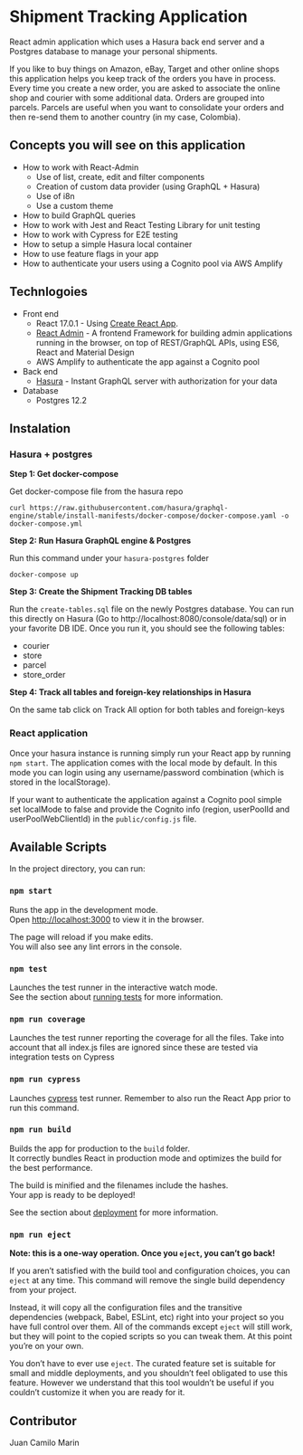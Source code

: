 # Shipment Tracking Application

React admin application which uses a Hasura back end server and a Postgres database to manage your personal shipments.

If you like to buy things on Amazon, eBay, Target and other online shops this application helps you keep track of the orders you have in process.
Every time you create a new order, you are asked to associate the online shop and courier with some additional data.
Orders are grouped into parcels. Parcels are useful when you want to consolidate your orders and then re-send them to another country (in my case, Colombia). 

## Concepts you will see on this application

* How to work with React-Admin
    *   Use of list, create, edit and filter components
    *   Creation of custom data provider (using GraphQL + Hasura)
    *   Use of i8n
    *   Use a custom theme
* How to build GraphQL queries
* How to work with Jest and React Testing Library for unit testing
* How to work with Cypress for E2E testing
* How to setup a simple Hasura local container
* How to use feature flags in your app
* How to authenticate your users using a Cognito pool via AWS Amplify

## Technlogoies

* Front end
    * React 17.0.1 - Using [Create React App](https://github.com/facebook/create-react-app).
    * [React Admin](https://marmelab.com/react-admin/) - A frontend Framework for building admin applications running in the browser, on top of REST/GraphQL APIs, using ES6, React and Material Design
    * AWS Amplify to authenticate the app against a Cognito pool
* Back end
    * [Hasura](https://hasura.io/) - Instant GraphQL server with authorization for your data
* Database
    * Postgres 12.2

## Instalation

### Hasura + postgres

<b>Step 1: Get docker-compose</b>

Get docker-compose file from the hasura repo

`curl https://raw.githubusercontent.com/hasura/graphql-engine/stable/install-manifests/docker-compose/docker-compose.yaml -o docker-compose.yml`

<b>Step 2: Run Hasura GraphQL engine & Postgres</b>

Run this command under your `hasura-postgres` folder

`docker-compose up`

<b>Step 3: Create the Shipment Tracking DB tables</b>

Run the `create-tables.sql` file on the newly Postgres database. You can run this directly on Hasura (Go to http://localhost:8080/console/data/sql) or in your favorite DB IDE.
 Once you run it, you should see the following tables:
 * courier
 * store
 * parcel
 * store_order

<b>Step 4: Track all tables and foreign-key relationships in Hasura</b>

On the same tab click on Track All option for both tables and foreign-keys

### React application
Once your hasura instance is running simply run your React app by running `npm start`. The application comes with the local mode by default. In this mode you can login using any username/password combination (which is stored in the localStorage).

If your want to authenticate the application against a Cognito pool simple set localMode to false and provide the Cognito info (region, userPoolId and userPoolWebClientId) in the `public/config.js` file.

## Available Scripts

In the project directory, you can run:

### `npm start`

Runs the app in the development mode.\
Open [http://localhost:3000](http://localhost:3000) to view it in the browser.

The page will reload if you make edits.\
You will also see any lint errors in the console.

### `npm test`

Launches the test runner in the interactive watch mode.\
See the section about [running tests](https://facebook.github.io/create-react-app/docs/running-tests) for more information.

### `npm run coverage`

Launches the test runner reporting the coverage for all the files. Take into account that all index.js files are ignored since these are tested via integration tests on Cypress

### `npm run cypress`

Launches [cypress](https://www.cypress.io/) test runner. Remember to  also run the React App prior to run this command.

### `npm run build`

Builds the app for production to the `build` folder.\
It correctly bundles React in production mode and optimizes the build for the best performance.

The build is minified and the filenames include the hashes.\
Your app is ready to be deployed!

See the section about [deployment](https://facebook.github.io/create-react-app/docs/deployment) for more information.

### `npm run eject`

**Note: this is a one-way operation. Once you `eject`, you can’t go back!**

If you aren’t satisfied with the build tool and configuration choices, you can `eject` at any time. This command will remove the single build dependency from your project.

Instead, it will copy all the configuration files and the transitive dependencies (webpack, Babel, ESLint, etc) right into your project so you have full control over them. All of the commands except `eject` will still work, but they will point to the copied scripts so you can tweak them. At this point you’re on your own.

You don’t have to ever use `eject`. The curated feature set is suitable for small and middle deployments, and you shouldn’t feel obligated to use this feature. However we understand that this tool wouldn’t be useful if you couldn’t customize it when you are ready for it.

## Contributor

Juan Camilo Marin
